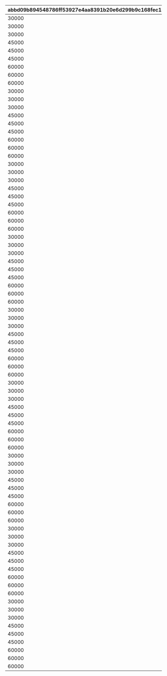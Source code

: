 |abbd09b894548786ff53927e4aa8391b20e6d299b9c168fec1838716582c40fe|cbb823bd5918b1b98182396ce81896710dd13b5dc53b837d0c4bd4d30a875183|b4592c9552573f00691d5cad9ed1e078227bc2bbb1dc1b85301028936374178a|3eb3b1dbaee3cc34b0219f291e258093ba15f1d1ec4bd0a3934ac74be4806f37|46828fda124b71ccf5e500148e6d4a0fc79e4572cba6a001bbc6365cc8b24fb7|6da0c10a0040b0b957d9729fcd2a8f3dc6cc65bc9eeeb424447e207ef0e4730f|38c0003eec826805f786bcef96ab2150811a03ba3ecdf2c14f464e2884f8d35f|14a498f07558ba268d02ed7f4da99038064590dccbaa5c041024a86bff7dcb1f|a33f29e1556a32cffed2b966c15b05b0c62b7614250e742b82e401c82bb45037|
| --- | --- | --- | --- | --- | --- | --- | --- | --- |
|30000|5000|20000|100111|0|50|0|0|0|
|30000|5000|20000|100112|0|50|0|0|0|
|30000|5000|20000|100113|0|50|0|0|0|
|45000|12500|30000|100121|0|125|0|0|0|
|45000|12500|30000|100122|0|125|0|0|0|
|45000|12500|30000|100123|0|125|0|0|0|
|60000|20000|40000|100131|0|200|0|0|0|
|60000|20000|40000|100132|0|200|0|0|0|
|60000|20000|40000|100133|0|200|0|0|0|
|30000|5000|20000|100211|0|50|0|0|0|
|30000|5000|20000|100212|0|50|0|0|0|
|30000|5000|20000|100213|0|50|0|0|0|
|45000|12500|30000|100221|0|125|0|0|0|
|45000|12500|30000|100222|0|125|0|0|0|
|45000|12500|30000|100223|0|125|0|0|0|
|60000|20000|40000|100231|0|200|0|0|0|
|60000|20000|40000|100232|0|200|0|0|0|
|60000|20000|40000|100233|0|200|0|0|0|
|30000|5000|20000|100311|0|50|0|0|0|
|30000|5000|20000|100312|0|50|0|0|0|
|30000|5000|20000|100313|0|50|0|0|0|
|45000|12500|30000|100321|0|125|0|0|0|
|45000|12500|30000|100322|0|125|0|0|0|
|45000|12500|30000|100323|0|125|0|0|0|
|60000|20000|40000|100331|0|200|0|0|0|
|60000|20000|40000|100332|0|200|0|0|0|
|60000|20000|40000|100333|0|200|0|0|0|
|30000|5000|20000|100411|0|50|0|0|0|
|30000|5000|20000|100412|0|50|0|0|0|
|30000|5000|20000|100413|0|50|0|0|0|
|45000|12500|30000|100421|0|125|0|0|0|
|45000|12500|30000|100422|0|125|0|0|0|
|45000|12500|30000|100423|0|125|0|0|0|
|60000|20000|40000|100431|0|200|0|0|0|
|60000|20000|40000|100432|0|200|0|0|0|
|60000|20000|40000|100433|0|200|0|0|0|
|30000|5000|20000|100511|0|50|0|0|0|
|30000|5000|20000|100512|0|50|0|0|0|
|30000|5000|20000|100513|0|50|0|0|0|
|45000|12500|30000|100521|0|125|0|0|0|
|45000|12500|30000|100522|0|125|0|0|0|
|45000|12500|30000|100523|0|125|0|0|0|
|60000|20000|40000|100531|0|200|0|0|0|
|60000|20000|40000|100532|0|200|0|0|0|
|60000|20000|40000|100533|0|200|0|0|0|
|30000|5000|20000|100611|0|50|0|0|0|
|30000|5000|20000|100612|0|50|0|0|0|
|30000|5000|20000|100613|0|50|0|0|0|
|45000|12500|30000|100621|0|125|0|0|0|
|45000|12500|30000|100622|0|125|0|0|0|
|45000|12500|30000|100623|0|125|0|0|0|
|60000|20000|40000|100631|0|200|0|0|0|
|60000|20000|40000|100632|0|200|0|0|0|
|60000|20000|40000|100633|0|200|0|0|0|
|30000|5000|20000|100711|0|50|0|0|0|
|30000|5000|20000|100712|0|50|0|0|0|
|30000|5000|20000|100713|0|50|0|0|0|
|45000|12500|30000|100721|0|125|0|0|0|
|45000|12500|30000|100722|0|125|0|0|0|
|45000|12500|30000|100723|0|125|0|0|0|
|60000|20000|40000|100731|0|200|0|0|0|
|60000|20000|40000|100732|0|200|0|0|0|
|60000|20000|40000|100733|0|200|0|0|0|
|30000|5000|20000|100811|0|50|0|0|0|
|30000|5000|20000|100812|0|50|0|0|0|
|30000|5000|20000|100813|0|50|0|0|0|
|45000|12500|30000|100821|0|125|0|0|0|
|45000|12500|30000|100822|0|125|0|0|0|
|45000|12500|30000|100823|0|125|0|0|0|
|60000|20000|40000|100831|0|200|0|0|0|
|60000|20000|40000|100832|0|200|0|0|0|
|60000|20000|40000|100833|0|200|0|0|0|
|30000|5000|20000|100911|0|50|0|0|0|
|30000|5000|20000|100912|0|50|0|0|0|
|30000|5000|20000|100913|0|50|0|0|0|
|45000|12500|30000|100921|0|125|0|0|0|
|45000|12500|30000|100922|0|125|0|0|0|
|45000|12500|30000|100923|0|125|0|0|0|
|60000|20000|40000|100931|0|200|0|0|0|
|60000|20000|40000|100932|0|200|0|0|0|
|60000|20000|40000|100933|0|200|0|0|0|